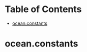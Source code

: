 # Table of Contents

* [ocean.constants](#ocean.constants)

<a name="ocean.constants"></a>
# ocean.constants

